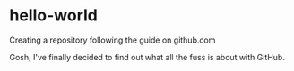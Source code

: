 # hello-world
Creating a repository following the guide on github.com

Gosh, I've finally decided to find out what all the fuss is about with GitHub.
